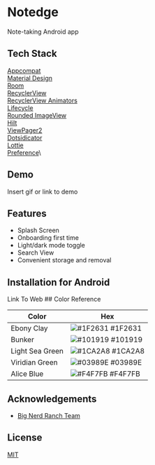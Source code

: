 
# Notedge

Note-taking Android app


## Tech Stack

[Appcompat](https://developer.android.com/jetpack/androidx/releases/appcompat)\
[Material Design](https://material.io/develop/android/docs/getting-started)\
[Room](https://developer.android.com/jetpack/androidx/releases/room)\
[RecyclerView](https://developer.android.com/jetpack/androidx/releases/recyclerview)\
[RecyclerView Animators](https://github.com/wasabeef/recyclerview-animators)\
[Lifecycle](https://developer.android.com/jetpack/androidx/releases/lifecycle)\
[Rounded ImageView](https://github.com/vinc3m1/RoundedImageView)\
[Hilt](https://developer.android.com/training/dependency-injection/hilt-android)\
[ViewPager2](https://developer.android.com/jetpack/androidx/releases/viewpager2)\
[Dotsidicator](https://github.com/tommybuonomo/dotsindicator)\
[Lottie](https://lottiefiles.com/blog/working-with-lottie/getting-started-with-lottie-animations-in-android-app)\
[Preference](https://developer.android.com/jetpack/androidx/releases/preference)\


## Demo

Insert gif or link to demo


## Features

- Splash Screen
- Onboarding first time
- Light/dark mode toggle
- Search View
- Convenient storage and removal


## Installation for Android

Link To Web
    ## Color Reference

| Color             | Hex                                                                |
| ----------------- | ------------------------------------------------------------------ |
| Ebony Clay | ![#1F2631](https://via.placeholder.com/10/0a192f?text=+) #1F2631 |
| Bunker | ![#101919](https://via.placeholder.com/10/101919?text=+) #101919 |
| Light Sea Green | ![#1CA2A8](https://via.placeholder.com/10/1CA2A8?text=+) #1CA2A8 |
| Viridian Green| ![#03989E](https://via.placeholder.com/10/03989E?text=+) #03989E |
| Alice Blue| ![#F4F7FB](https://via.placeholder.com/10/F4F7FB?text=+) #F4F7FB |


## Acknowledgements

 - [Big Nerd Ranch Team](https://forums.bignerdranch.com/c/android-programming-4th-edition/658)



## License

[MIT](https://choosealicense.com/licenses/mit/)

